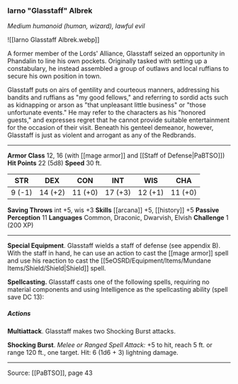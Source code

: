 ### Iarno "Glasstaff" Albrek
_Medium humanoid (human, wizard), lawful evil_

![[Iarno Glasstaff Albrek.webp]]

A former member of the Lords' Alliance, Glasstaff seized an opportunity in Phandalin to line his own pockets. Originally tasked with setting up a constabulary, he instead assembled a group of outlaws and local ruffians to secure his own position in town.

Glasstaff puts on airs of gentility and courteous manners, addressing his bandits and ruffians as "my good fellows," and referring to sordid acts such as kidnapping or arson as "that unpleasant little business" or "those unfortunate events." He may refer to the characters as his "honored guests," and expresses regret that he cannot provide suitable entertainment for the occasion of their visit. Beneath his genteel demeanor, however, Glasstaff is just as violent and arrogant as any of the Redbrands.




---

**Armor Class** 12, 16 (with [[mage armor]] and [[Staff of Defense|PaBTSO]])
**Hit Points** 22 (5d8)
**Speed** 30 ft.

| STR     | DEX     | CON     | INT     | WIS     | CHA     |
|---------|---------|---------|---------|---------|---------|
| 9 (-1) | 14 (+2) | 11 (+0) | 17 (+3) | 12 (+1) | 11 (+0) |

**Saving Throws** int +5, wis +3
**Skills** [[arcana]] +5, [[history]] +5
**Passive Perception** 11
**Languages** Common, Draconic, Dwarvish, Elvish
**Challenge** 1 (200 XP)

---

**Special Equipment**. Glasstaff wields a staff of defense (see appendix B). With the staff in hand, he can use an action to cast the [[mage armor]] spell and use his reaction to cast the [[5eOSRD/Equipment/Items/Mundane Items/Shield/Shield|Shield]] spell.

**Spellcasting.** Glasstaff casts one of the following spells, requiring no material components and using Intelligence as the spellcasting ability (spell save DC 13):

##### Actions
**Multiattack**. Glasstaff makes two Shocking Burst attacks.

**Shocking Burst**. _Melee or Ranged Spell Attack:_ +5 to hit, reach 5 ft. or range 120 ft., one target. Hit: 6 (1d6 + 3) lightning damage.


---

Source: [[PaBTSO]], page 43